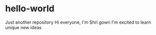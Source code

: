 # hello-world
Just another repository
Hi everyone,
I'm Shri gowri
I'm excited to learn unique new ideas 
